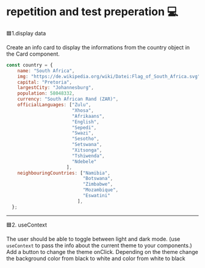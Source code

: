 # repetition and test preperation :computer:

:blue_square:1.display data

Create an info card to display the informations from the country object in the Card component.

```javascript
const country = {
    name: "South Africa",
    img: "https://de.wikipedia.org/wiki/Datei:Flag_of_South_Africa.svg",
    capital: "Pretoria",
    largestCity: "Johannesburg",
    population: 58048332,
    currency: "South African Rand (ZAR)",
    officialLanguages: ["Zulu", 
                        "Xhosa", 
                        "Afrikaans", 
                        "English", 
                        "Sepedi", 
                        "Swazi", 
                        "Sesotho",
                        "Setswana", 
                        "Xitsonga", 
                        "Tshiwenda", 
                        "Ndebele"
                      ],
    neighbouringCountries: ["Namibia", 
                            "Botswana",
                            "Zimbabwe", 
                            "Mozambique", 
                            "Eswatini"
                          ],
  };
```
---

:blue_square:2. useContext

The user should be able to toggle between light and dark mode. (use `useContext` to pass the info about the current theme to your components.) Add a button to change the theme onClick. Depending on the theme change the background color from black to white and color from white to black
